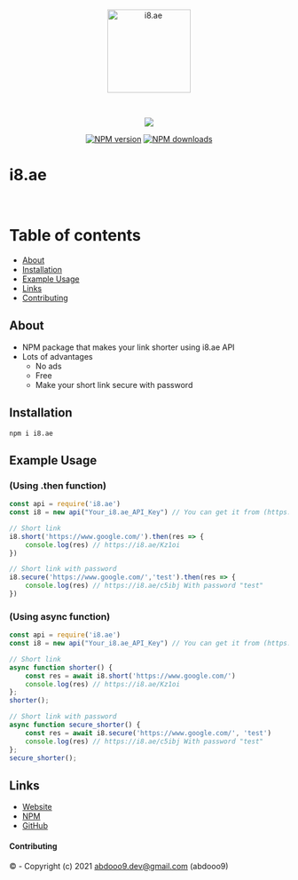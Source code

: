 
<div align="center">
  <br />
  <p>
    <a href="https://i8.ae"><img src="https://discord.com/assets/7c13aa0def6ccb6932f47dedd33f59c1.svg" width="150" alt="i8.ae" /></a>
  </p>
  <br/>
  <p>
	<a href="https://www.npmjs.com/package/i8.ae">
		<img src="https://nodei.co/npm/i8.ae.png">
	</a>
  </p>
  <p>
  <p>
    <a href="https://www.npmjs.com/package/i8.ae"><img src="https://img.shields.io/npm/v/i8.ae.svg?maxAge=3600" alt="NPM version" /></a>
    <a href="https://www.npmjs.com/package/i8.ae"><img src="https://img.shields.io/npm/dt/i8.ae.svg?maxAge=3600" alt="NPM downloads" /></a>
  </p>
</div>

# i8.ae
<br/>

# Table of contents

- [About](#about)
- [Installation](#installation)
- [Example Usage](#example-usage)
- [Links](#links)
- [Contributing](#contributing)

## About 

- NPM package that makes your link shorter using i8.ae API
- Lots of advantages
    - No ads
    - Free
    - Make your short link secure with password

## Installation

```
npm i i8.ae
```


## Example Usage

### (Using .then function)

```js
const api = require('i8.ae')
const i8 = new api("Your_i8.ae_API_Key") // You can get it from (https://i8.ae/user/tools/api)

// Short link
i8.short('https://www.google.com/').then(res => {
    console.log(res) // https://i8.ae/Kz1oi
})

// Short link with password
i8.secure('https://www.google.com/','test').then(res => {
    console.log(res) // https://i8.ae/c5ibj With password "test"
})
```

### (Using async function)

```js
const api = require('i8.ae')
const i8 = new api("Your_i8.ae_API_Key") // You can get it from (https://i8.ae/user/tools/api)

// Short link
async function shorter() {
    const res = await i8.short('https://www.google.com/')
    console.log(res) // https://i8.ae/Kz1oi
};
shorter();

// Short link with password
async function secure_shorter() {
    const res = await i8.secure('https://www.google.com/', 'test')
    console.log(res) // https://i8.ae/c5ibj With password "test"
};
secure_shorter();
```

## Links 
- [Website](https://I8.ae/)
- [NPM](https://www.npmjs.com/package/i8.ae) 
- [GitHub](https://github.com/abdooo9/i8.ae) 

#### Contributing
©  - Copyright (c) 2021 abdooo9.dev@gmail.com (abdooo9)
